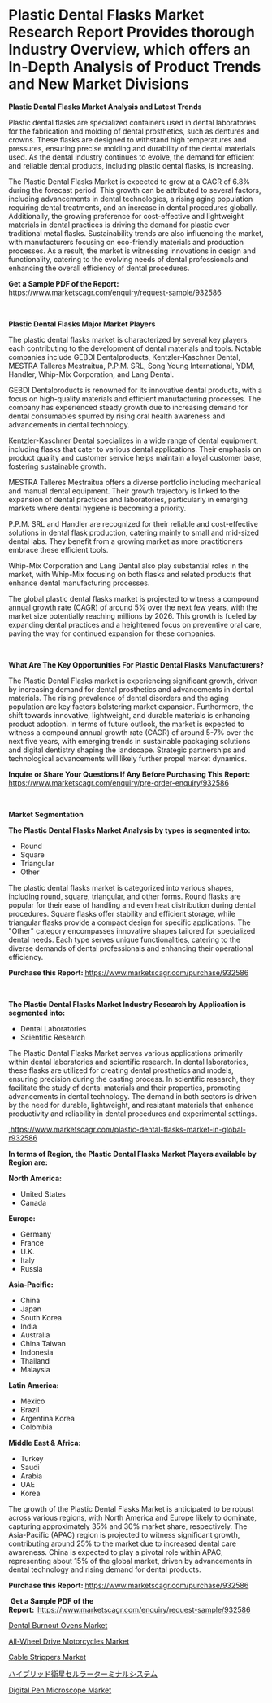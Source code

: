 <p><h1>Plastic Dental Flasks Market Research Report Provides thorough Industry Overview, which offers an In-Depth Analysis of Product Trends and New Market Divisions</h1></p><p><strong>Plastic Dental Flasks Market Analysis and Latest Trends</strong></p>
<p><p>Plastic dental flasks are specialized containers used in dental laboratories for the fabrication and molding of dental prosthetics, such as dentures and crowns. These flasks are designed to withstand high temperatures and pressures, ensuring precise molding and durability of the dental materials used. As the dental industry continues to evolve, the demand for efficient and reliable dental products, including plastic dental flasks, is increasing.</p><p>The Plastic Dental Flasks Market is expected to grow at a CAGR of 6.8% during the forecast period. This growth can be attributed to several factors, including advancements in dental technologies, a rising aging population requiring dental treatments, and an increase in dental procedures globally. Additionally, the growing preference for cost-effective and lightweight materials in dental practices is driving the demand for plastic over traditional metal flasks. Sustainability trends are also influencing the market, with manufacturers focusing on eco-friendly materials and production processes. As a result, the market is witnessing innovations in design and functionality, catering to the evolving needs of dental professionals and enhancing the overall efficiency of dental procedures.</p></p>
<p><strong>Get a Sample PDF of the Report:&nbsp;</strong> <a href="https://www.marketscagr.com/enquiry/request-sample/932586">https://www.marketscagr.com/enquiry/request-sample/932586</a></p>
<p>&nbsp;</p>
<p><strong>Plastic Dental Flasks Major Market Players</strong></p>
<p><p>The plastic dental flasks market is characterized by several key players, each contributing to the development of dental materials and tools. Notable companies include GEBDI Dentalproducts, Kentzler-Kaschner Dental, MESTRA Talleres Mestraitua, P.P.M. SRL, Song Young International, YDM, Handler, Whip-Mix Corporation, and Lang Dental.</p><p>GEBDI Dentalproducts is renowned for its innovative dental products, with a focus on high-quality materials and efficient manufacturing processes. The company has experienced steady growth due to increasing demand for dental consumables spurred by rising oral health awareness and advancements in dental technology.</p><p>Kentzler-Kaschner Dental specializes in a wide range of dental equipment, including flasks that cater to various dental applications. Their emphasis on product quality and customer service helps maintain a loyal customer base, fostering sustainable growth.</p><p>MESTRA Talleres Mestraitua offers a diverse portfolio including mechanical and manual dental equipment. Their growth trajectory is linked to the expansion of dental practices and laboratories, particularly in emerging markets where dental hygiene is becoming a priority.</p><p>P.P.M. SRL and Handler are recognized for their reliable and cost-effective solutions in dental flask production, catering mainly to small and mid-sized dental labs. They benefit from a growing market as more practitioners embrace these efficient tools.</p><p>Whip-Mix Corporation and Lang Dental also play substantial roles in the market, with Whip-Mix focusing on both flasks and related products that enhance dental manufacturing processes.</p><p>The global plastic dental flasks market is projected to witness a compound annual growth rate (CAGR) of around 5% over the next few years, with the market size potentially reaching millions by 2026. This growth is fueled by expanding dental practices and a heightened focus on preventive oral care, paving the way for continued expansion for these companies.</p></p>
<p>&nbsp;</p>
<p><strong>What Are The Key Opportunities For Plastic Dental Flasks Manufacturers?</strong></p>
<p><p>The Plastic Dental Flasks market is experiencing significant growth, driven by increasing demand for dental prosthetics and advancements in dental materials. The rising prevalence of dental disorders and the aging population are key factors bolstering market expansion. Furthermore, the shift towards innovative, lightweight, and durable materials is enhancing product adoption. In terms of future outlook, the market is expected to witness a compound annual growth rate (CAGR) of around 5-7% over the next five years, with emerging trends in sustainable packaging solutions and digital dentistry shaping the landscape. Strategic partnerships and technological advancements will likely further propel market dynamics.</p></p>
<p><strong>Inquire or Share Your Questions If Any Before Purchasing This Report:</strong> <a href="https://www.marketscagr.com/enquiry/pre-order-enquiry/932586">https://www.marketscagr.com/enquiry/pre-order-enquiry/932586</a></p>
<p>&nbsp;</p>
<p><strong>Market Segmentation</strong></p>
<p><strong>The Plastic Dental Flasks Market Analysis by types is segmented into:</strong></p>
<p><ul><li>Round</li><li>Square</li><li>Triangular</li><li>Other</li></ul></p>
<p><p>The plastic dental flasks market is categorized into various shapes, including round, square, triangular, and other forms. Round flasks are popular for their ease of handling and even heat distribution during dental procedures. Square flasks offer stability and efficient storage, while triangular flasks provide a compact design for specific applications. The "Other" category encompasses innovative shapes tailored for specialized dental needs. Each type serves unique functionalities, catering to the diverse demands of dental professionals and enhancing their operational efficiency.</p></p>
<p><strong>Purchase this Report:&nbsp;</strong><a href="https://www.marketscagr.com/purchase/932586">https://www.marketscagr.com/purchase/932586</a></p>
<p>&nbsp;</p>
<p><strong>The Plastic Dental Flasks Market Industry Research by Application is segmented into:</strong></p>
<p><ul><li>Dental Laboratories</li><li>Scientific Research</li></ul></p>
<p><p>The Plastic Dental Flasks Market serves various applications primarily within dental laboratories and scientific research. In dental laboratories, these flasks are utilized for creating dental prosthetics and models, ensuring precision during the casting process. In scientific research, they facilitate the study of dental materials and their properties, promoting advancements in dental technology. The demand in both sectors is driven by the need for durable, lightweight, and resistant materials that enhance productivity and reliability in dental procedures and experimental settings.</p></p>
<p><a href="https://www.marketscagr.com/plastic-dental-flasks-market-in-global-r932586">&nbsp;https://www.marketscagr.com/plastic-dental-flasks-market-in-global-r932586</a></p>
<p><strong>In terms of Region, the Plastic Dental Flasks Market Players available by Region are:</strong></p>
<p>
    <p> <strong> North America: </strong>
        <ul>
            <li>United States</li>
            <li>Canada</li>
        </ul>
        </p> 
    <p> <strong> Europe: </strong>
        <ul>
            <li>Germany</li>
            <li>France</li>
            <li>U.K.</li>
            <li>Italy</li>
            <li>Russia</li>
        </ul>
        </p> 
    <p> <strong> Asia-Pacific: </strong>
        <ul>
            <li>China</li>
            <li>Japan</li>
            <li>South Korea</li>
            <li>India</li>
            <li>Australia</li>
            <li>China Taiwan</li>
            <li>Indonesia</li>
            <li>Thailand</li>
            <li>Malaysia</li>
        </ul>
        </p> 
    <p> <strong> Latin America: </strong>
        <ul>
            <li>Mexico</li>
            <li>Brazil</li>
            <li>Argentina Korea</li>
            <li>Colombia</li>
        </ul>
        </p> 
    <p> <strong> Middle East & Africa: </strong>
        <ul>
            <li>Turkey</li>
            <li>Saudi</li>
            <li>Arabia</li>
            <li>UAE</li>
            <li>Korea</li>
        </ul>
    </p>
    </p>
<p><p>The growth of the Plastic Dental Flasks Market is anticipated to be robust across various regions, with North America and Europe likely to dominate, capturing approximately 35% and 30% market share, respectively. The Asia-Pacific (APAC) region is projected to witness significant growth, contributing around 25% to the market due to increased dental care awareness. China is expected to play a pivotal role within APAC, representing about 15% of the global market, driven by advancements in dental technology and rising demand for dental products.</p></p>
<p><strong>Purchase this Report: </strong><a href="https://www.marketscagr.com/purchase/932586">https://www.marketscagr.com/purchase/932586</a></p>
<p>&nbsp;<strong>Get a Sample PDF of the Report:&nbsp;&nbsp;</strong><a href="https://www.marketscagr.com/enquiry/request-sample/932586">https://www.marketscagr.com/enquiry/request-sample/932586</a></p>
<p><strong></strong></p>
<p><p><a href="https://github.com/guneycigdem35/Market-Research-Report-List-5/blob/main/dental-burnout-ovens-market.md">Dental Burnout Ovens Market</a></p><p><a href="https://issuu.com/reportprime-2/docs/all-wheel-drive-motorcycles-market-_9a3851d9a53b8c">All-Wheel Drive Motorcycles Market</a></p><p><a href="https://medium.com/@beaugrant95/the-cable-strippers-industry-analysis-report-offers-a-comprehensive-and-current-examination-of-21ae05b8279c">Cable Strippers Market</a></p><p><a href="https://medium.com/@leigh4852023/%E3%83%8F%E3%82%A4%E3%83%96%E3%83%AA%E3%83%83%E3%83%89%E8%A1%9B%E6%98%9F%E3%82%BB%E3%83%AB%E3%83%A9%E3%83%BC%E7%AB%AF%E6%9C%AB%E3%82%B7%E3%82%B9%E3%83%86%E3%83%A0%E5%B8%82%E5%A0%B4%E3%81%AE%E3%83%9E%E3%83%83%E3%83%94%E3%83%B3%E3%82%B0-%E3%83%88%E3%83%AC%E3%83%B3%E3%83%89-%E8%AA%B2%E9%A1%8C-%E3%83%96%E3%83%AC%E3%82%A4%E3%82%AF%E3%82%B9%E3%83%AB%E3%83%BC-2024-2031-8debb45f4f33">ハイブリッド衛星セルラーターミナルシステム</a></p><p><a href="https://medium.com/@beaugrant95/the-digital-pen-microscope-market-research-report-provides-an-in-depth-and-up-to-date-analysis-of-691d85c4770e">Digital Pen Microscope Market</a></p></p>